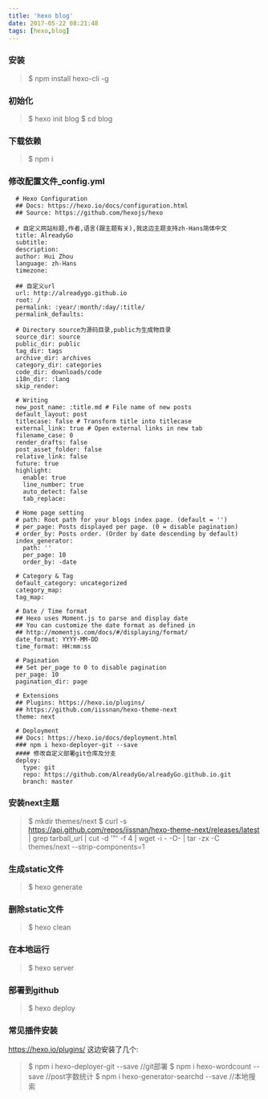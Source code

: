 ```yaml
---
title: 'hexo blog'
date: 2017-05-22 08:21:48
tags: [hexo,blog]
---
```

### 安装
> $ npm install hexo-cli -g

### 初始化
> $ hexo init blog
  $ cd blog
  
### 下载依赖
> $ npm i
  
### 修改配置文件_config.yml
```
  # Hexo Configuration
  ## Docs: https://hexo.io/docs/configuration.html
  ## Source: https://github.com/hexojs/hexo
    
  # 自定义网站标题,作者,语言(跟主题有关),我这边主题支持zh-Hans简体中文
  title: AlreadyGo
  subtitle:
  description:
  author: Hui Zhou
  language: zh-Hans
  timezone:
  
  ## 自定义url
  url: http://alreadygo.github.io
  root: /
  permalink: :year/:month/:day/:title/
  permalink_defaults:
  
  # Directory source为源码目录,public为生成物目录
  source_dir: source
  public_dir: public
  tag_dir: tags
  archive_dir: archives
  category_dir: categories
  code_dir: downloads/code
  i18n_dir: :lang
  skip_render:
  
  # Writing
  new_post_name: :title.md # File name of new posts
  default_layout: post
  titlecase: false # Transform title into titlecase
  external_link: true # Open external links in new tab
  filename_case: 0
  render_drafts: false
  post_asset_folder: false
  relative_link: false
  future: true
  highlight:
    enable: true
    line_number: true
    auto_detect: false
    tab_replace:
    
  # Home page setting
  # path: Root path for your blogs index page. (default = '')
  # per_page: Posts displayed per page. (0 = disable pagination)
  # order_by: Posts order. (Order by date descending by default)
  index_generator:
    path: ''
    per_page: 10
    order_by: -date
    
  # Category & Tag
  default_category: uncategorized
  category_map:
  tag_map:
  
  # Date / Time format
  ## Hexo uses Moment.js to parse and display date
  ## You can customize the date format as defined in
  ## http://momentjs.com/docs/#/displaying/format/
  date_format: YYYY-MM-DD
  time_format: HH:mm:ss
  
  # Pagination
  ## Set per_page to 0 to disable pagination
  per_page: 10
  pagination_dir: page
  
  # Extensions
  ## Plugins: https://hexo.io/plugins/
  ## https://github.com/iissnan/hexo-theme-next
  theme: next
  
  # Deployment
  ## Docs: https://hexo.io/docs/deployment.html
  ### npm i hexo-deployer-git --save
  #### 修改自定义部署git仓库及分支
  deploy:
    type: git
    repo: https://github.com/AlreadyGo/alreadyGo.github.io.git
    branch: master
```
### 安装next主题
> $ mkdir themes/next
> $ curl -s https://api.github.com/repos/iissnan/hexo-theme-next/releases/latest | grep tarball_url | cut -d '"' -f 4 | wget -i - -O- | tar -zx -C themes/next --strip-components=1

### 生成static文件
> $ hexo generate

### 删除static文件
> $ hexo clean 

### 在本地运行
> $ hexo server

### 部署到github
> $ hexo deploy

### 常见插件安装
https://hexo.io/plugins/
这边安装了几个:
> $ npm i hexo-deployer-git --save  //git部署
  $ npm i hexo-wordcount --save //post字数统计
  $ npm i hexo-generator-searchd --save //本地搜索
  
